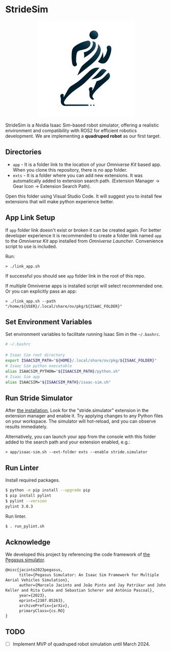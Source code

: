 # StrideSim

<p align="center">
  <img src="exts/stride.simulator/data/icon.png" alt="" width="300" />
</p>

StrideSim is a Nvidia Isaac Sim-based robot simulator, offering a realistic environment and compatibility with ROS2 for efficient robotics development.
We are implementing a **quadruped robot** as our first target.

## Directories

-   `app` - It is a folder link to the location of your _Omniverse Kit_ based app. When you clone this repository, there is no app folder.
-   `exts` - It is a folder where you can add new extensions. It was automatically added to extension search path. (Extension Manager -> Gear Icon -> Extension Search Path).

Open this folder using Visual Studio Code. It will suggest you to install few extensions that will make python experience better.

## App Link Setup

If `app` folder link doesn't exist or broken it can be created again. For better developer experience it is recommended to create a folder link named `app` to the _Omniverse Kit_ app installed from _Omniverse Launcher_. Convenience script to use is included.

Run:

```
> ./link_app.sh
```

If successful you should see `app` folder link in the root of this repo.

If multiple Omniverse apps is installed script will select recommended one. Or you can explicitly pass an app:

```
> ./link_app.sh --path "/home/${USER}/.local/share/ov/pkg/${ISAAC_FOLDER}"
```

## Set Environment Variables

Set environment variables to facilitate running Isaac Sim in the `~/.bashrc`.

```bash
# ~/.bashrc

# Isaac Sim root directory
export ISAACSIM_PATH="${HOME}/.local/share/ov/pkg/${ISAAC_FOLDER}"
# Isaac Sim python executable
alias ISAACSIM_PYTHON="${ISAACSIM_PATH}/python.sh"
# Isaac Sim app
alias ISAACSIM="${ISAACSIM_PATH}/isaac-sim.sh"
```

## Run Stride Simulator  

After [the installation](https://github.com/AuTURBO/StrideSim/wiki/01.-Before-started), Look for the "stride.simulator" extension in the extension manager and enable it. Try applying changes to any Python files on your workspace. The simulator will hot-reload, and you can observe results immediately.

Alternatively, you can launch your app from the console with this folder added to the search path and your extension enabled, e.g.:

```
> app/isaac-sim.sh --ext-folder exts --enable stride.simulator
```

## Run Linter

Install required packages.

```bash
$ python -m pip install --upgrade pip
$ pip install pylint
$ pylint --version
pylint 3.0.3
```

Run linter.

```bash
$ . run_pylint.sh
```

## Acknowledge

We developed this project by referencing the code framework of [the Pegasus simulator](https://github.com/PegasusSimulator/PegasusSimulator).

```
@misc{jacinto2023pegasus,
      title={Pegasus Simulator: An Isaac Sim Framework for Multiple Aerial Vehicles Simulation},
      author={Marcelo Jacinto and João Pinto and Jay Patrikar and John Keller and Rita Cunha and Sebastian Scherer and António Pascoal},
      year={2023},
      eprint={2307.05263},
      archivePrefix={arXiv},
      primaryClass={cs.RO}
}
```

## TODO

-   [ ] Implement MVP of quadruped robot simulation until March 2024.
